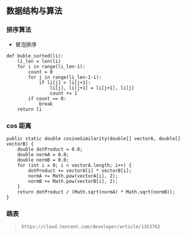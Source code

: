## 数据结构与算法

### 排序算法
- 冒泡排序
```python3
def buble_sorted(li):
    li_len = len(li)
    for i in range(li_len-1):
        count = 0
        for j in range(li_len-1-i):
            if li[j] > li[j+1]:
                li[j], li[j+1] = li[j+1], li[j]
                count += 1
        if count == 0:
            break
    return li

```

### cos 距离
```
public static double cosineSimilarity(double[] vectorA, double[] vectorB) {
    double dotProduct = 0.0;
    double normA = 0.0;
    double normB = 0.0;
    for (int i = 0; i < vectorA.length; i++) {
        dotProduct += vectorA[i] * vectorB[i];
        normA += Math.pow(vectorA[i], 2);
        normB += Math.pow(vectorB[i], 2);
    }   
    return dotProduct / (Math.sqrt(normA) * Math.sqrt(normB));
}

```
### 跳表
> `https://cloud.tencent.com/developer/article/1353762`
